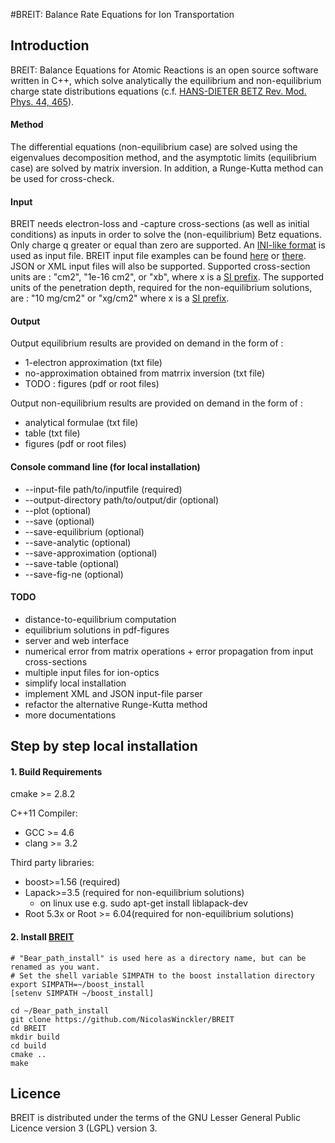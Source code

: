 #BREIT: Balance Rate Equations for Ion Transportation

## Introduction

BREIT: Balance Equations for Atomic Reactions is an open source software written in C++, which solve analytically the equilibrium and non-equilibrium charge state distributions equations (c.f. [HANS-DIETER BETZ Rev. Mod. Phys. 44, 465](http://journals.aps.org/rmp/abstract/10.1103/RevModPhys.44.465)). 
#### Method
The differential equations (non-equilibrium case) are solved using the eigenvalues decomposition method, and the asymptotic limits (equilibrium case) are solved by matrix inversion. In addition, a Runge-Kutta method can be used for cross-check.
#### Input
BREIT needs electron-loss and -capture cross-sections (as well as initial conditions) as inputs in order to solve the (non-equilibrium) Betz equations.
Only charge q greater or equal than zero are supported. 
An [INI-like format](https://en.wikipedia.org/wiki/INI_file) is used as input file. BREIT input file examples can be found [here](https://github.com/NicolasWinckler/BREIT/blob/master/data/input/Example-8lvl-system-bis.txt) or [there](https://github.com/NicolasWinckler/BREIT/blob/master/data/input/Example-15lvl-system.txt). JSON or XML input files will also be supported. Supported cross-section units are : "cm2", "1e-16 cm2", or "xb", where x is a [SI prefix](https://en.wikipedia.org/wiki/Metric_prefix). The supported units of the penetration depth, required for the non-equilibrium solutions, are : "10 mg/cm2" or "xg/cm2" where x is a [SI prefix](https://en.wikipedia.org/wiki/Metric_prefix).
#### Output


Output equilibrium results are provided on demand in the form of :

* 1-electron approximation (txt file)
* no-approximation obtained from matrrix inversion (txt file)
* TODO : figures (pdf or root files)

Output non-equilibrium results are provided on demand in the form of :

* analytical formulae (txt file)
* table (txt file)
* figures (pdf or root files)

#### Console command line (for local installation)

* --input-file path/to/inputfile (required)
* --output-directory path/to/output/dir (optional)
* --plot (optional)
* --save (optional)
* --save-equilibrium (optional)
* --save-analytic (optional)
* --save-approximation (optional)
* --save-table (optional)
* --save-fig-ne (optional)



#### TODO

* distance-to-equilibrium computation
* equilibrium solutions in pdf-figures
* server and web interface
* numerical error from matrix operations + error propagation from input cross-sections
* multiple input files for ion-optics
* simplify local installation
* implement XML and JSON input-file parser
* refactor the alternative Runge-Kutta method
* more documentations

## Step by step local installation




#### 1. Build Requirements

cmake >= 2.8.2

C++11 Compiler:

* GCC >= 4.6
* clang >= 3.2

Third party libraries:

* boost>=1.56 (required)
* Lapack>=3.5 (required for non-equilibrium solutions)
    * on linux use e.g. sudo apt-get install liblapack-dev
* Root 5.3x or Root >= 6.04(required for non-equilibrium solutions)

#### 2. Install [BREIT](https://github.com/NicolasWinckler/BREIT)

    # "Bear_path_install" is used here as a directory name, but can be renamed as you want.
    # Set the shell variable SIMPATH to the boost installation directory
    export SIMPATH=~/boost_install
    [setenv SIMPATH ~/boost_install]

    cd ~/Bear_path_install
    git clone https://github.com/NicolasWinckler/BREIT
    cd BREIT
    mkdir build
    cd build
    cmake ..
    make

## Licence 
BREIT is distributed under the terms of the GNU Lesser General Public Licence version 3 (LGPL) version 3.
